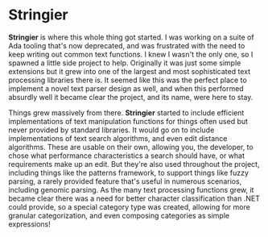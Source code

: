 # Stringier

**Stringier** is where this whole thing got started. I was working on a suite of Ada tooling that's now deprecated, and was frustrated with the need to keep writing out common text functions. I knew I wasn't the only one, so I spawned a little side project to help. Originally it was just some simple extensions but it grew into one of the largest and most sophisticated text processing libraries there is. It seemed like this was the perfect place to implement a novel text parser design as well, and when this performed absurdly well it became clear the project, and its name, were here to stay.

Things grew massively from there. **Stringier** started to include efficient implementations of text manipulation functions for things often used but never provided by standard libraries. It would go on to include implementations of text search algorithms, and even edit distance algorithms. These are usable on their own, allowing you, the developer, to chose what performance characteristics a search should have, or what requirements make up an edit. But they're also used throughout the project, including things like the patterns framework, to support things like fuzzy parsing, a rarely provided feature that's useful in numerous scenarios, including genomic parsing. As the many text processing functions grew, it became clear there was a need for better character classification than .NET could provide, so a special category type was created, allowing for more granular categorization, and even composing categories as simple expressions!